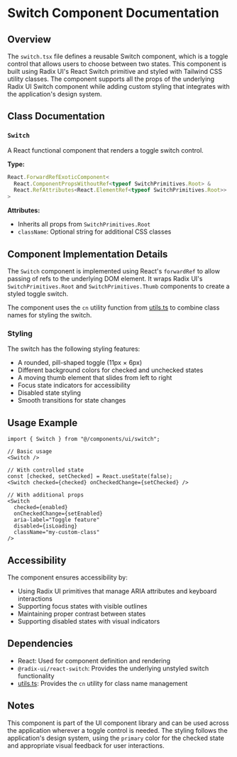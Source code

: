 # Switch Component Documentation

## Overview

The `switch.tsx` file defines a reusable Switch component, which is a toggle control that allows users to choose between two states. This component is built using Radix UI's React Switch primitive and styled with Tailwind CSS utility classes. The component supports all the props of the underlying Radix UI Switch component while adding custom styling that integrates with the application's design system.

## Class Documentation

### `Switch`

A React functional component that renders a toggle switch control.

**Type:**
```typescript
React.ForwardRefExoticComponent<
  React.ComponentPropsWithoutRef<typeof SwitchPrimitives.Root> & 
  React.RefAttributes<React.ElementRef<typeof SwitchPrimitives.Root>>
>
```

**Attributes:**
- Inherits all props from `SwitchPrimitives.Root` 
- `className`: Optional string for additional CSS classes

## Component Implementation Details

The `Switch` component is implemented using React's `forwardRef` to allow passing of refs to the underlying DOM element. It wraps Radix UI's `SwitchPrimitives.Root` and `SwitchPrimitives.Thumb` components to create a styled toggle switch.

The component uses the `cn` utility function from [utils.ts](../../lib/utils.md) to combine class names for styling the switch.

### Styling

The switch has the following styling features:
- A rounded, pill-shaped toggle (11px × 6px)
- Different background colors for checked and unchecked states
- A moving thumb element that slides from left to right
- Focus state indicators for accessibility
- Disabled state styling
- Smooth transitions for state changes

## Usage Example

```tsx
import { Switch } from "@/components/ui/switch";

// Basic usage
<Switch />

// With controlled state
const [checked, setChecked] = React.useState(false);
<Switch checked={checked} onCheckedChange={setChecked} />

// With additional props
<Switch 
  checked={enabled}
  onCheckedChange={setEnabled}
  aria-label="Toggle feature"
  disabled={isLoading}
  className="my-custom-class"
/>
```

## Accessibility

The component ensures accessibility by:
- Using Radix UI primitives that manage ARIA attributes and keyboard interactions
- Supporting focus states with visible outlines
- Maintaining proper contrast between states
- Supporting disabled states with visual indicators

## Dependencies

- React: Used for component definition and rendering
- `@radix-ui/react-switch`: Provides the underlying unstyled switch functionality
- [utils.ts](../../lib/utils.md): Provides the `cn` utility for class name management

## Notes

This component is part of the UI component library and can be used across the application wherever a toggle control is needed. The styling follows the application's design system, using the `primary` color for the checked state and appropriate visual feedback for user interactions.
